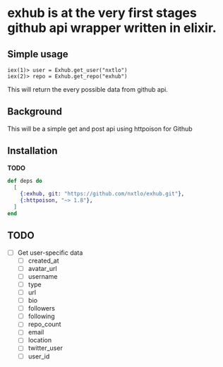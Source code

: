 # exhub is at the very first stages github api wrapper written in elixir.

## Simple usage

```
iex(1)> user = Exhub.get_user("nxtlo")
iex(2)> repo = Exhub.get_repo("exhub")
```

This will return the every possible data from github api.

## Background

This will be a simple get and post api using httpoison for Github

## Installation

__TODO__

```elixir
def deps do
  [
    {:exhub, git: "https://github.com/nxtlo/exhub.git"},
    {:httpoison, "~> 1.8"},
  ]
end
```

## TODO

- [ ] Get user-specific data
  -  [ ] created_at
  -  [ ] avatar_url
  -  [ ] username
  -  [ ] type
  -  [ ] url
  -  [ ] bio
  -  [ ] followers
  -  [ ] following
  -  [ ] repo_count
  -  [ ] email
  -  [ ] location
  -  [ ] twitter_user
  -  [ ] user_id
